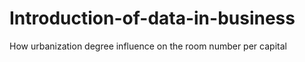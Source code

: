 # Introduction-of-data-in-business
How urbanization degree influence on the room number per capital
